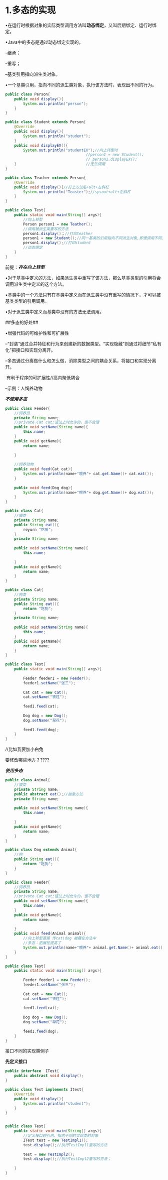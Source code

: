 # 1.多态的实现 #

•在运行时根据对象的实际类型调用方法叫**动态绑定**，又叫后期绑定、运行时绑定。

•Java中的多态是通过动态绑定实现的。

–继承；

–重写；

–基类引用指向派生类对象。

•一个基类引用，指向不同的派生类对象，执行该方法时，表现出不同的行为。

```java
public class Person{
    public void display(){
        System.out.println("person");
    }
}
```

```java
public class Student extends Person{
    @Override
    public void display(){
        System.out.println("student");
    }
    public void displayEX(){
        System.out.println("studentEX");//向上转型时
        							//person1 = new Student();
       								// person1.displayEX();
    }								//无法调用
}
```

```java
public class Teacher extends Person{
    @Override
    public void display(){//打上方法名+alt+左斜杠
        System.out.println("Teaster");//sysout+alt+左斜杠
    }
}
```

```java
public class Test{
    public static void main(String[] args){
        //向上转型
        Person person1 = new Teather();
        //调用被派生类重写的方法
        person1.display()；//打印teather
        person1 = new Student();//同一基类的引用指向不同派生对象,即便调用不同方法输出不一样
        person1.display();//打印student
        //动态绑定
    }
}

```

前提：***存在向上转型***

•对于基类中定义的方法，如果派生类中重写了该方法，那么基类类型的引用将会调用派生类中定义的这个方法。

•基类中的一个方法只有在基类中定义而在派生类中没有重写的情况下，才可以被基类类型的引用调用。

•对于派生类中定义而基类中没有的方法无法调用。

##多态的好处##

•增强代码的可维护性和可扩展性

–“封装”通过合并特征和行为来创建新的数据类型。“实现隐藏”则通过将细节“私有化”把接口和实现分离开。

–多态通过分离做什么和怎么做，消除类型之间的耦合关系，将接口和实现分离开。

​	有利于程序的可扩展性//高内聚低耦合

–示例：人饲养动物

***不使用多态***

```java
public class Feeder{
    //饲养员
    private String name;
    //private Cat cat;语法上时允许的，但不合理    
    public void setName(String name){
        this.name;           
    }
    public void getName){
        return name;
            
    }
    
    //饲养动物
    public void feed(Cat cat){
        System.out.println(name+"喂养"+ cat.get.Name()+ cat.eat());
    }
    
    public void feed(Dog dog){
        System.out.println(name+"喂养"+ dog.get.Name()+ dog.eat());
    }
}
```

```java
public class Cat{
    //猫类
    private String name;
    public String eat(){      
        reyurn "吃鱼";
    }
    private String name;
        
    public void setName(String name){
        this.name;
            
    }
    public void getName){
        return name;           
    }
}
```

```java
public class Cat{
    //狗类
    private String name;
    public String eat(){      
        return "吃狗";
    }
    private String name;
        
    public void setName(String name){
        this.name;           
    }
    public void getName){
        return name;            
    }
}
```

```java
public class Test{
    public static void main(String[] args){
        
        Feeder feeder1 = new Feeder();
        feeder1.setName("张三");
        
        Cat cat = new Cat();
        cat.setName("铁柱");
        
        feed1.feed(cat);
        
        Dog dog = new Dog();
        dog.setName("翠花");
        
        feed1.feed(dog);
    }
}
```

//比如我要加小白兔

要修改哪些地方？????

***使用多态***

```java
public class Animal{
    //猫类
    private String name;
    public abstract eat();//抽象方法
    private String name;
        
    public void setName(String name){
        this.name;
            
    }
    public void getName){
        return name;           
    }
}
```

```java
public class Dog extends Animal{
    //狗
    public String eat(){      
        return "吃狗";
    }
}
```

```java
public class Feeder{
    //饲养员
    private String name;
    //private Cat cat;语法上时允许的，但不合理    
    public void setName(String name){
        this.name;           
    }
    public void getName){
        return name;
            
    }               
    public void feed(Animal animal){
        //向上转型直接 传cat\dog 被藏在方法中
        //多态：拓展性提高了
        System.out.println(name+"喂养"+ animal.get.Name()+ animal.eat());//出现了多态的效果
    }
}
```

```java
public class Test{
    public static void main(String[] args){
        
        Feeder feeder1 = new Feeder();
        feeder1.setName("张三");
        
        Cat cat = new Cat();
        cat.setName("铁柱");
        
        feed1.feed(cat);
        
        Dog dog = new Dog();
        dog.setName("翠花");
        
        feed1.feed(dog);
    }
}
```

接口不同的实现类例子

**先定义接口**



```java
public interface  ITest{
    public abstract void display();	
}
```

```java
public class Test implements Itest{
    @Override
    public void display(){
        System.out.println("student");
    }
}
```

```java

```



```java
public class Test{
    public static void main(String[] args){
        //定义接口的引用，指向不同的实现类的对象
        ITest test = new TestImpl1();
        test.display();//执行TestImpl1重写的方法
        
        test = new TestImpl2();
        test.display();//执行TestImpl2重写的方法；
 
    }
}
```



